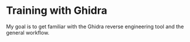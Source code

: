 # Training with Ghidra
My goal is to get familiar with the Ghidra reverse engineering tool and the general workflow.
